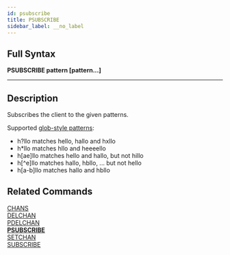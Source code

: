 ```yaml
---
id: psubscribe
title: PSUBSCRIBE
sidebar_label: __no_label
---
```


## Full Syntax

**PSUBSCRIBE  pattern [pattern...]**

---

## Description

Subscribes the client to the given patterns.

Supported [glob-style patterns](https://en.wikipedia.org/wiki/Glob_(programming)):

- h?llo matches hello, hallo and hxllo
- h*llo matches hllo and heeeello
- h[ae]llo matches hello and hallo, but not hillo
- h[^e]llo matches hallo, hbllo, ... but not hello
- h[a-b]llo matches hallo and hbllo

## Related Commands

[CHANS](chans.html)<br>
[DELCHAN](delchan.html)<br>
[PDELCHAN](pdelchan.html)<br>
**[PSUBSCRIBE](psubscribe.html)**<br>
[SETCHAN](setchan.html)<br>
[SUBSCRIBE](subscribe.html)<br>